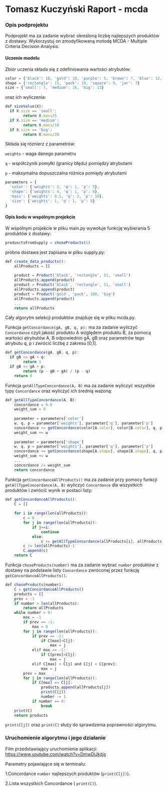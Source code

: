 # Tomasz Kuczyński Raport - mcda

### Opis podprojektu
Podprojekt ma za zadanie wybrać określoną liczbę najlepszych produktów z dostawy.
Wykorzystuj on zmodyfikowaną motodę MCDA - Multiple Criteria Decision Analysis.

#### Uczenie modelu
Zbiór uczenia składa się z zdefiniowania wartości atrybutów:

```javascript
color = {'black': 16, 'gold': 10, 'purple': 5, 'brown': 7, 'blue': 12, 'white': 14, 'red': 13, 'orange': 11}  
shape = {'rectangle': 15, 'pack': 19, 'square': 9, 'jar': 7}  
size = {'small': 7, 'medium': 16, 'big': 13}
```
oraz ich wyliczenia:
```javascript
def sizeValue(X):  
  if X.size == 'small':  
        return X.mass/5  
  if X.size == 'medium':  
        return X.mass/10  
  if X.size == 'big':  
        return X.mass/20
```

Składa się róznierz z parametrów:

`weights` - waga danego parametru

`q` - współczynik pomyłki (granicy błędu) pomiędzy atrybutami

`p` - maksymalna dopuszczalna różnica pomiędy atrybutami 

```javascript
parameters = {  
  'color': {'weights': 3, 'q': 1, 'p': 5},  
  'shape': {'weights': 4, 'q': 1, 'p': 6},  
  'mass': {'weights': 0.5, 'q': 2, 'p': 10},  
  'size': {'weights': 1, 'q': 1, 'p': 8}
}
```

#### Opis kodu w wspólnym projekcie
W wspólnym projekcie w pliku main.py wywołuje funkcję wybierania 5 produktów z dostawy:

```javascript
produsctsFromSupply = choseProducts(5)
```

próbna dostawa jest zapisana w pliku supply.py:

```javascript
def create_data_products():  
    allProducts = []  
  
    product = Product('black', 'rectangle', 51, 'small')  
    allProducts.append(product)  
    product = Product('black', 'rectangle', 51, 'small')  
    allProducts.append(product)  
    product = Product('gold', 'pack', 100, 'big')  
    allProducts.append(product)
    ...
    return allProducts

```

Cały algorytm selekcji produktów znajduje się w pliku mcda.py.

Funkcja `getConcordance(gA, gB, q, p):` ma za zadanie wyliczyć `Concordance` czyli jakość produktu A względem produktu B,  za pomocą wartości atrybutów A, B odpowiednio gA, gB oraz parametrów tego atrybutu q, p i zwrócić liczbę z zakresu [0,1].

```javascript
def getConcordance(gA, gB, q, p):  
  if gB <= gA + q:  
        return 1  
  if gB <= gA + p:  
        return (p - gB + gA) / (p - q)  
    return 0
```

Funkcja `getAllTypeConcordance(A, B)`  ma za zadanie wyliczyć wszystkie typy `Concordance`  oraz wyliczyć ich średnią ważoną:

```javascript
def getAllTypeConcordance(A, B):  
    concordance = 0.0  
    weight_sum = 0  
  
    parameter = parameters['color']  
    w, q, p = parameter['weights'], parameter['q'], parameter['p']  
    concordance += getConcordance(color[A.color], color[B.color], q, p) * w  
    weight_sum += w  
  
    parameter = parameters['shape']  
    w, q, p = parameter['weights'], parameter['q'], parameter['p']  
    concordance += getConcordance(shape[A.shape], shape[B.shape], q, p) * w  
    weight_sum += w
    ...
    concordance /= weight_sum  
    return concordance
```

Funkcja `getConcordanceAllProducts()` ma za zadanie przy pomocy funkcji `getAllTypeConcordance(A, B)` wyliczyć  `Concordance` dla wszystkich produktów i zwrócić wynik w postaci listy:

```javascript
def getConcordanceAllProducts():  
    C = []  
    
    for i in range(len(allProducts)):  
        c = 0  
        for j in range(len(allProducts)):  
            if j==i:  
                continue  
            else:  
                c += getAllTypeConcordance(allProducts[i], allProducts[j])  
        c /= len(allProducts)-1  
        C.append(c)  
    return C
```

Funkcja `choseProducts(number)` ma za zadanie wybrać `number` produktów z dostawy na podstawie listy  `Concordance` zwróconej przez funkcję `getConcordanceAllProducts()`.

```javascript
def choseProducts(number):  
    C = getConcordanceAllProducts()  
    products = []  
    prev = -1  
    if number > len(allProducts):  
        return allProducts  
    while number > 0:  
        max = -1  
        if prev == -1:  
            max = 0  
        for j in range(len(allProducts)):  
            if prev == -1:  
                if C[max]<C[j]:  
                    max = j  
            elif max == -1:  
                if C[prev]>C[j]:  
                    max = j  
            elif C[max] < C[j] and C[j] < C[prev]:  
                max = j  
        prev = max  
        for j in range(len(allProducts)):  
            if C[max] == C[j]:  
                products.append(allProducts[j])  
                print(C[j])  
                number -= 1  
            if number == 0:  
                break  
    print(C)  
    return products
```

`print(C[j])` oraz `print(C)` służy do sprawdzenia poprawności algorytmu.

### Uruchomienie algorytmu i jego działanie
Film przedstawiający uruchomienie aplikacji:
https://www.youtube.com/watch?v=DmwDlJkjtjs

Parametry pojawiające się w terminalu:

1.Concordance `number` najlepszych produktów (`print(C[j])`).

2.Lista wszystkich Concordance ( `print(C)`).


